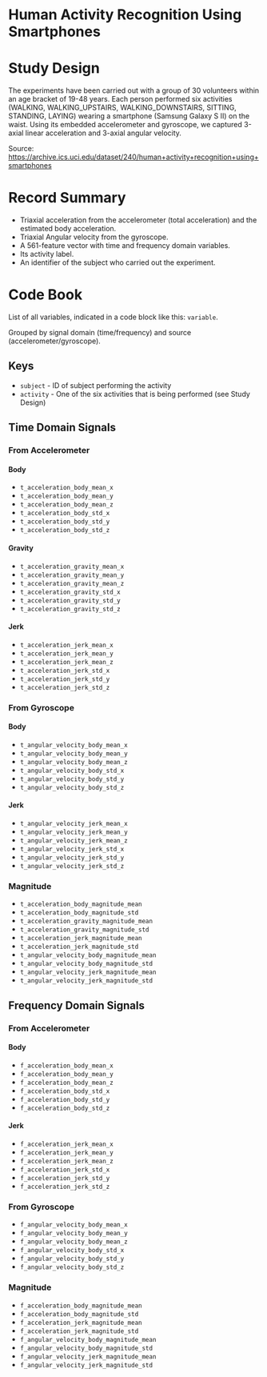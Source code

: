 # Human Activity Recognition Using Smartphones

# Study Design
The experiments have been carried out with a group of 30 volunteers within an age bracket of 19-48 years. Each person performed six activities (WALKING, WALKING_UPSTAIRS, WALKING_DOWNSTAIRS, SITTING, STANDING, LAYING) wearing a smartphone (Samsung Galaxy S II) on the waist. Using its embedded accelerometer and gyroscope, we captured 3-axial linear acceleration and 3-axial angular velocity.

Source: https://archive.ics.uci.edu/dataset/240/human+activity+recognition+using+smartphones

# Record Summary
- Triaxial acceleration from the accelerometer (total acceleration) and the estimated body acceleration.
- Triaxial Angular velocity from the gyroscope. 
- A 561-feature vector with time and frequency domain variables. 
- Its activity label. 
- An identifier of the subject who carried out the experiment.

# Code Book

List of all variables, indicated in a code block like this:  `variable`.

Grouped by signal domain (time/frequency) and source (accelerometer/gyroscope).

## Keys
- `subject` - ID of subject performing the activity
- `activity` - One of the six activities that is being performed (see Study Design)

## Time Domain Signals
### From Accelerometer
#### Body
- `t_acceleration_body_mean_x`
- `t_acceleration_body_mean_y`
- `t_acceleration_body_mean_z`
- `t_acceleration_body_std_x`
- `t_acceleration_body_std_y`
- `t_acceleration_body_std_z`

#### Gravity
- `t_acceleration_gravity_mean_x`
- `t_acceleration_gravity_mean_y`
- `t_acceleration_gravity_mean_z`
- `t_acceleration_gravity_std_x`
- `t_acceleration_gravity_std_y`
- `t_acceleration_gravity_std_z`

#### Jerk
- `t_acceleration_jerk_mean_x`
- `t_acceleration_jerk_mean_y`
- `t_acceleration_jerk_mean_z`
- `t_acceleration_jerk_std_x`
- `t_acceleration_jerk_std_y`
- `t_acceleration_jerk_std_z`

### From Gyroscope
#### Body
- `t_angular_velocity_body_mean_x`
- `t_angular_velocity_body_mean_y`
- `t_angular_velocity_body_mean_z`
- `t_angular_velocity_body_std_x`
- `t_angular_velocity_body_std_y`
- `t_angular_velocity_body_std_z`

#### Jerk
- `t_angular_velocity_jerk_mean_x`
- `t_angular_velocity_jerk_mean_y`
- `t_angular_velocity_jerk_mean_z`
- `t_angular_velocity_jerk_std_x`
- `t_angular_velocity_jerk_std_y`
- `t_angular_velocity_jerk_std_z`

### Magnitude
- `t_acceleration_body_magnitude_mean`
- `t_acceleration_body_magnitude_std`
- `t_acceleration_gravity_magnitude_mean`
- `t_acceleration_gravity_magnitude_std`
- `t_acceleration_jerk_magnitude_mean`
- `t_acceleration_jerk_magnitude_std`
- `t_angular_velocity_body_magnitude_mean`
- `t_angular_velocity_body_magnitude_std`
- `t_angular_velocity_jerk_magnitude_mean`
- `t_angular_velocity_jerk_magnitude_std`

## Frequency Domain Signals
### From Accelerometer
#### Body
- `f_acceleration_body_mean_x`
- `f_acceleration_body_mean_y`
- `f_acceleration_body_mean_z`
- `f_acceleration_body_std_x`
- `f_acceleration_body_std_y`
- `f_acceleration_body_std_z`

#### Jerk
- `f_acceleration_jerk_mean_x`
- `f_acceleration_jerk_mean_y`
- `f_acceleration_jerk_mean_z`
- `f_acceleration_jerk_std_x`
- `f_acceleration_jerk_std_y`
- `f_acceleration_jerk_std_z`

### From Gyroscope
- `f_angular_velocity_body_mean_x`
- `f_angular_velocity_body_mean_y`
- `f_angular_velocity_body_mean_z`
- `f_angular_velocity_body_std_x`
- `f_angular_velocity_body_std_y`
- `f_angular_velocity_body_std_z`

### Magnitude
- `f_acceleration_body_magnitude_mean`
- `f_acceleration_body_magnitude_std`
- `f_acceleration_jerk_magnitude_mean`
- `f_acceleration_jerk_magnitude_std`
- `f_angular_velocity_body_magnitude_mean`
- `f_angular_velocity_body_magnitude_std`
- `f_angular_velocity_jerk_magnitude_mean`
- `f_angular_velocity_jerk_magnitude_std`

